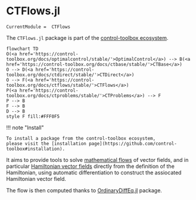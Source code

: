 # CTFlows.jl

```@meta
CurrentModule =  CTFlows
```

The `CTFlows.jl` package is part of the [control-toolbox ecosystem](https://github.com/control-toolbox).

```mermaid
flowchart TD
O(<a href='https://control-toolbox.org/docs/optimalcontrol/stable/'>OptimalControl</a>) --> B(<a href='https://control-toolbox.org/docs/ctbase/stable/'>CTBase</a>)
O --> D(<a href='https://control-toolbox.org/docs/ctdirect/stable/'>CTDirect</a>)
O --> F(<a href='https://control-toolbox.org/docs/ctflows/stable/'>CTFlows</a>)
P(<a href='https://control-toolbox.org/docs/ctproblems/stable/'>CTProblems</a>) --> F
P --> B
F --> B
D --> B
style F fill:#FFF0F5
```

!!! note "Install"

    To install a package from the control-toolbox ecosystem, 
    please visit the [installation page](https://github.com/control-toolbox#installation).

It aims to provide tools to solve [mathematical flows](https://en.wikipedia.org/w/index.php?title=Flow_(mathematics)&oldid=1147546136#Flows_of_vector_fields_on_manifolds) of vector fields, and in particular [Hamiltonian vector fields](https://en.wikipedia.org/w/index.php?title=Hamiltonian_vector_field&oldid=1065470192) directly from the definition of the Hamiltonian, using automatic differentiation to construct the assiocated Hamiltonian vector field.

The flow is then computed thanks to [OrdinaryDiffEq.jl](https://docs.sciml.ai/DiffEqDocs/stable/) package.